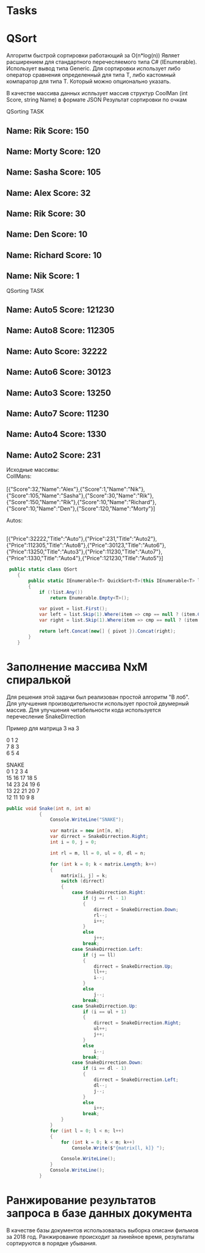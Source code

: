 # Tasks

# QSort
Алгоритм быстрой сортировки работающий за O(n*log(n))
Являет расширением для стандартного перечесляемого типа С# (IEnumerable). Использует вывод типа Generic.
Для сортировки использует либо оператор сравнения определенный для типа T, либо кастомный компаратор для типа T. Который можно опционально указать.

В качестве массива данных испльзует массив структур CoolMan (int Score, string Name) в формате JSON
Результат сортировки по очкам

QSorting TASK

Name: Rik
Score: 150
---
Name: Morty
Score: 120
---
Name: Sasha
Score: 105
---
Name: Alex
Score: 32
---
Name: Rik
Score: 30
---
Name: Den
Score: 10
---
Name: Richard
Score: 10
---
Name: Nik
Score: 1
---

QSorting TASK

Name: Auto5
Score: 121230
---
Name: Auto8
Score: 112305
---
Name: Auto
Score: 32222
---
Name: Auto6
Score: 30123
---
Name: Auto3
Score: 13250
---
Name: Auto7
Score: 11230
---
Name: Auto4
Score: 1330
---
Name: Auto2
Score: 231
---
Исходные массивы: <br />
CollMans: <br /> <br />
[{"Score":32,"Name":"Alex"},{"Score":1,"Name":"Nik"},{"Score":105,"Name":"Sasha"},{"Score":30,"Name":"Rik"},{"Score":150,"Name":"Rik"},{"Score":10,"Name":"Richard"},{"Score":10,"Name":"Den"},{"Score":120,"Name":"Morty"}]

Autos: <br /> <br />

[{"Price":32222,"Title":"Auto"},{"Price":231,"Title":"Auto2"},{"Price":112305,"Title":"Auto8"},{"Price":30123,"Title":"Auto6"},{"Price":13250,"Title":"Auto3"},{"Price":11230,"Title":"Auto7"},{"Price":1330,"Title":"Auto4"},{"Price":121230,"Title":"Auto5"}]
```C#
 public static class QSort
    {
        public static IEnumerable<T> QuickSort<T>(this IEnumerable<T> list, IComparer<T> cmp = null) where T : IComparable<T>
        {
            if (!list.Any())
                return Enumerable.Empty<T>();

            var pivot = list.First();
            var left = list.Skip(1).Where(item => cmp == null ? (item.CompareTo(pivot) <= 0) : cmp.Compare(item, pivot) <= 0).QuickSort();
            var right = list.Skip(1).Where(item => cmp == null ? (item.CompareTo(pivot) > 0) : cmp.Compare(item, pivot) > 0).QuickSort();

            return left.Concat(new[] { pivot }).Concat(right);
        }
    }
```

# Заполнение массива NxM спиралькой
Для решения этой задачи был реализован простой алгоритм "В лоб". 
Для улучшения производительности использует простой двумерный массив.
Для улучшения читабельности кода используется перечесление SnakeDirrection

Пример для матрица 3 на 3

0 1 2 <br />
7 8 3  <br />
6 5 4 

SNAKE <br />
0 1 2 3 4  <br />
15 16 17 18 5  <br />
14 23 24 19 6  <br />
13 22 21 20 7  <br />
12 11 10 9 8  <br />

```C#
public void Snake(int n, int m)
            {
                Console.WriteLine("SNAKE");

                var matrix = new int[n, m];
                var dirrect = SnakeDirrection.Right;
                int i = 0, j = 0;

                int rl = m, ll = 0, ul = 0, dl = n;

                for (int k = 0; k < matrix.Length; k++)
                {
                    matrix[i, j] = k;
                    switch (dirrect)
                    {
                        case SnakeDirrection.Right:
                            if (j == rl - 1)
                            {
                                dirrect = SnakeDirrection.Down;
                                rl--;
                                i++;
                            }
                            else
                                j++;
                            break;
                        case SnakeDirrection.Left:
                            if (j == ll)
                            {
                                dirrect = SnakeDirrection.Up;
                                ll++;
                                i--;
                            }
                            else
                                j--;
                            break;
                        case SnakeDirrection.Up:
                            if (i == ul + 1)
                            {
                                dirrect = SnakeDirrection.Right;
                                ul++;
                                j++;
                            }
                            else
                                i--;
                            break;
                        case SnakeDirrection.Down:
                            if (i == dl - 1)
                            {
                                dirrect = SnakeDirrection.Left;
                                dl--;
                                j--;
                            }
                            else
                                i++;
                            break;
                    }
                }
                for (int l = 0; l < n; l++)
                {
                    for (int k = 0; k < m; k++)
                        Console.Write($"{matrix[l, k]} ");

                    Console.WriteLine();
                }
                Console.WriteLine();
            }
```

# Ранжирование результатов запроса в базе данных документа 

В качестве базы документов использовалась выборка описани фильмов за 2018 год. 
Ранжирование происходит за линейное время, результаты сортируются в порядке убывания.
